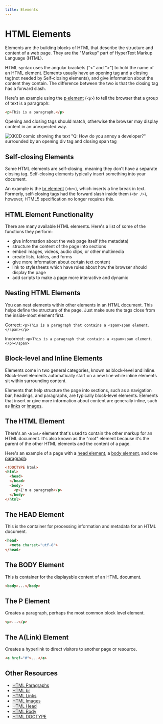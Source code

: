 ```yaml
---
title: Elements
---
```

# HTML Elements

Elements are the building blocks of HTML that describe the structure and content of a web page. They are the "Markup" part of HyperText Markup Language (HTML).

HTML syntax uses the angular brackets ("&lt;" and "&gt;") to hold the name of an HTML element. Elements usually have an opening tag and a closing tag(not needed by Self-closing elements), and give information about the content they contain. The difference between the two is that the closing tag has a forward slash.

Here's an example using the [p element](#) (`<p>`) to tell the browser that a group of text is a paragraph:

```html
<p>This is a paragraph.</p>
```

Opening and closing tags should match, otherwise the browser may display content in an unexpected way.

![XKCD comic showing the text "Q: How do you annoy a developer?" surrounded by an opening div tag and closing span tag](http://imgs.xkcd.com/comics/tags.png)

## Self-closing Elements

Some HTML elements are self-closing, meaning they don't have a separate closing tag. Self-closing elements typically insert something into your document.

An example is the [br element](#) (`<br>`), which inserts a line break in text. Formerly, self-closing tags had the forward slash inside them (`<br />`), however, HTML5 specification no longer requires this.

## HTML Element Functionality

There are many available HTML elements. Here's a list of some of the functions they perform:

  - give information about the web page itself (the metadata)
  - structure the content of the page into sections
  - embed images, videos, audio clips, or other multimedia
  - create lists, tables, and forms
  - give more information about certain text content
  - link to stylesheets which have rules about how the browser should display the page
  - add scripts to make a page more interactive and dynamic

## Nesting HTML Elements

You can nest elements within other elements in an HTML document. This helps define the structure of the page. Just make sure the tags close from the inside-most element first.

Correct:
`<p>This is a paragraph that contains a <span>span element.</span></p>`

Incorrect:
`<p>This is a paragraph that contains a <span>span element.</p></span>`


## Block-level and Inline Elements

Elements come in two general categories, known as block-level and inline. Block-level elements automatically start on a new line while inline elements sit within surrounding content.

Elements that help structure the page into sections, such as a navigation bar, headings, and paragraphs, are typically block-level elements. Elements that insert or give more information about content are generally inline, such as [links](#) or [images](#).

## The HTML Element

There's an `<html>` element that's used to contain the other markup for an HTML document. It's also known as the "root" element because it's the parent of the other HTML elements and the content of a page.

Here's an example of a page with a [head element](#the-head-element), a [body element](#the-body-element), and one [paragraph](#the-p-element):

```html
<!DOCTYPE html>
<html>
  <head>
  </head>
  <body>
    <p>I'm a paragraph</p>
  </body>
</html>
```

## The HEAD Element

This is the container for processing information and metadata for an HTML document.

```html
<head>
  <meta charset="utf-8">
</head>
```

## The BODY Element

This is container for the displayable content of an HTML document.

```html
<body>...</body>
```

## The P Element

Creates a paragraph, perhaps the most common block level element.

```html
<p>...</p>
```

## The A(Link) Element

Creates a hyperlink to direct visitors to another page or resource.

```html
<a href="#">...</a>
```

## Other Resources

- [HTML Paragraphs](#)
- [HTML br](#)
- [HTML Links](#)
- [HTML Images](#)
- [HTML Head](#)
- [HTML Body](#)
- [HTML DOCTYPE](#)

